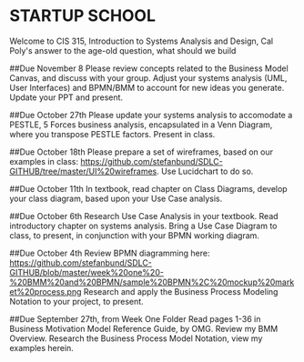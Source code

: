 # STARTUP SCHOOL
Welcome to CIS 315, Introduction to Systems Analysis and Design, 
Cal Poly's answer to the age-old question, what should we build

##Due November 8
Please review concepts related to the Business Model Canvas, and discuss with your group. Adjust your systems analysis (UML, User Interfaces) and BPMN/BMM to account for new ideas you generate. Update your PPT and present. 

##Due October 27th
Please update your systems analysis to accomodate a PESTLE, 5 Forces business analysis, encapsulated in a Venn Diagram, where you transpose PESTLE factors. Present in class.

##Due October 18th
Please prepare a set of wireframes, based on our examples in class: https://github.com/stefanbund/SDLC-GITHUB/tree/master/UI%20wireframes. Use Lucidchart to do so.

##Due October 11th
In textbook, read chapter on Class Diagrams, develop your class diagram, based upon your Use Case analysis. 

##Due October 6th
Research Use Case Analysis in your textbook. Read introductory chapter on systems analysis. Bring a Use Case Diagram to class, to present, in conjunction with your BPMN working diagram. 

##Due October 4th
Review BPMN diagramming here: https://github.com/stefanbund/SDLC-GITHUB/blob/master/week%20one%20-%20BMM%20and%20BPMN/sample%20BPMN%2C%20mockup%20market%20process.png
Research and apply the Business Process Modeling Notation to your project, to present. 

##Due September 27th, from Week One Folder
Read pages 1-36 in Business Motivation Model Reference Guide, by OMG. Review my BMM Overview. Research the Business Process Model Notation, view my examples herein. 


